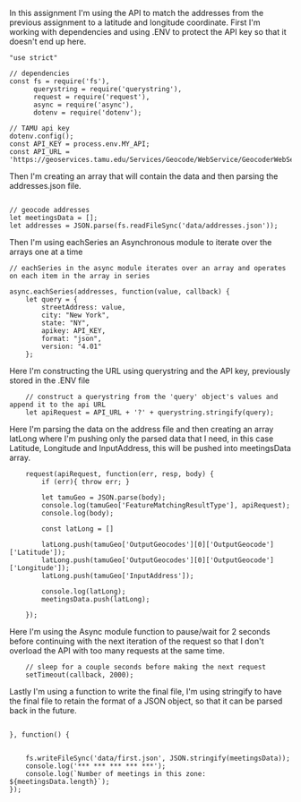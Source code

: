 
In this assignment I'm using the API to match the addresses from the previous assignment to a latitude and longitude coordinate. First I'm working with dependencies and using .ENV to protect the API key so that it doesn't end up here.

```
"use strict"

// dependencies
const fs = require('fs'),
      querystring = require('querystring'),
      request = require('request'),
      async = require('async'),
      dotenv = require('dotenv');

// TAMU api key
dotenv.config();
const API_KEY = process.env.MY_API;
const API_URL = 'https://geoservices.tamu.edu/Services/Geocode/WebService/GeocoderWebServiceHttpNonParsed_V04_01.aspx'
```

Then I'm creating an array that will contain the data and then parsing the addresses.json file.
```

// geocode addresses
let meetingsData = [];
let addresses = JSON.parse(fs.readFileSync('data/addresses.json'));
```
Then I'm using eachSeries an Asynchronous module to iterate over the arrays one at a time

```
// eachSeries in the async module iterates over an array and operates on each item in the array in series

async.eachSeries(addresses, function(value, callback) {
    let query = {
        streetAddress: value,
        city: "New York",
        state: "NY",
        apikey: API_KEY,
        format: "json",
        version: "4.01"
    };
```

Here I'm constructing the URL using querystring and the API key, previously stored in the .ENV file

```
    // construct a querystring from the 'query' object's values and append it to the api URL
    let apiRequest = API_URL + '?' + querystring.stringify(query);
```
Here I'm parsing the data on the address file and then creating an array latLong where I'm pushing only the parsed data that I need, in this case Latitude, Longitude and InputAddress, this will be pushed into meetingsData array.

```
    request(apiRequest, function(err, resp, body) {
        if (err){ throw err; }

        let tamuGeo = JSON.parse(body);
        console.log(tamuGeo['FeatureMatchingResultType'], apiRequest);
        console.log(body);
        
        const latLong = []
        
        latLong.push(tamuGeo['OutputGeocodes'][0]['OutputGeocode']['Latitude']);
        latLong.push(tamuGeo['OutputGeocodes'][0]['OutputGeocode']['Longitude']);
        latLong.push(tamuGeo['InputAddress']);
        
        console.log(latLong);
        meetingsData.push(latLong);
        
    });
```
Here I'm using the Async module function to pause/wait for 2 seconds before continuing with the next iteration of the request so that I don't overload the API with too many requests at the same time.

```
    // sleep for a couple seconds before making the next request
    setTimeout(callback, 2000);
```
Lastly I'm using a function to write the final file, I'm using stringify to have the final file to retain the format of a JSON object, so that it can be parsed back in the future.
```

}, function() {
    
    
    fs.writeFileSync('data/first.json', JSON.stringify(meetingsData));
    console.log('*** *** *** *** ***');
    console.log(`Number of meetings in this zone: ${meetingsData.length}`);
});
